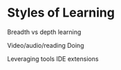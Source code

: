 # Styles of Learning

Breadth vs depth learning

Video/audio/reading
Doing

Leveraging tools
IDE extensions